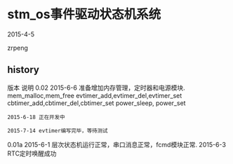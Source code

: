 # stm_os事件驱动状态机系统

2015-4-5

zrpeng

history
-------------------
版本	说明
0.02	2015-6-6 准备增加内存管理，定时器和电源模块.
	mem_malloc,mem_free
	evtimer_add,evtimer_del,evtimer_set
	cbtimer_add,cbtimer_del,cbtimer_set
	power_sleep, power_set
	
	2015-6-18 正在开发中
	
	2015-7-14 evtimer编写完毕，等待测试
	
0.01a	2015-6-1 层次状态机运行正常，串口消息正常，fcmd模块正常.
	2015-6-3 RTC定时唤醒成功
